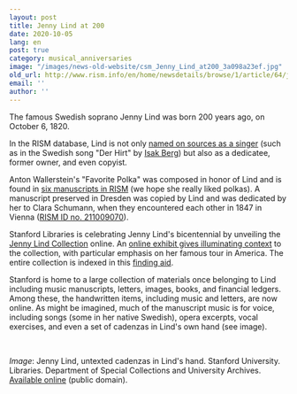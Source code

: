 ```yaml
---
layout: post
title: Jenny Lind at 200
date: 2020-10-05
lang: en
post: true
category: musical_anniversaries
image: "/images/news-old-website/csm_Jenny_Lind_at200_3a098a23ef.jpg"
old_url: http://www.rism.info/en/home/newsdetails/browse/1/article/64/jenny-lind-at-200.html
email: ''
author: ''
---
```


The famous Swedish soprano Jenny Lind was born 200 years ago, on October 6, 1820.   
  
In the RISM database, Lind is not only [named on sources as a singer](https://opac.rism.info/search?View=rism&q=jenny+lind) (such as in the Swedish song "Der Hirt" by [Isak Berg](https://opac.rism.info/search?View=rism&q=jenny+lind+berg+hirt)) but also as a dedicatee, former owner, and even copyist.   
  
Anton Wallerstein's "Favorite Polka" was composed in honor of Lind and is found in [six manuscripts in RISM](https://opac.rism.info/search?View=rism&q=jenny+lind+polka) (we hope she really liked polkas). A manuscript preserved in Dresden was copied by Lind and was dedicated by her to Clara Schumann, when they encountered each other in 1847 in Vienna ([RISM ID no. 211009070](https://opac.rism.info/search?id=211009070&View=rism)).   
  
Stanford Libraries is celebrating Jenny Lind's bicentennial by unveiling the [Jenny Lind Collection](https://exhibits.stanford.edu/rare-music/browse/jenny-lind) online. An [online exhibit gives illuminating context](https://exhibits.stanford.edu/rare-music/feature/manuscripts-from-the-jenny-lind-collection) to the collection, with particular emphasis on her famous tour in America. The entire collection is indexed in this [finding aid](https://oac.cdlib.org/findaid/ark:/13030/tf6b69n838/).  
  
Stanford is home to a large collection of materials once belonging to Lind including music manuscripts, letters, images, books, and financial ledgers. Among these, the handwritten items, including music and letters, are now online. As might be imagined, much of the manuscript music is for voice, including songs (some in her native Swedish), opera excerpts, vocal exercises, and even a set of cadenzas in Lind's own hand (see image).&nbsp;

&nbsp;

_Image_: Jenny Lind, untexted cadenzas in Lind's hand. Stanford University. Libraries. Department of Special Collections and University Archives. [Available online](https://purl.stanford.edu/xz152pr8763) (public domain).

&nbsp;
